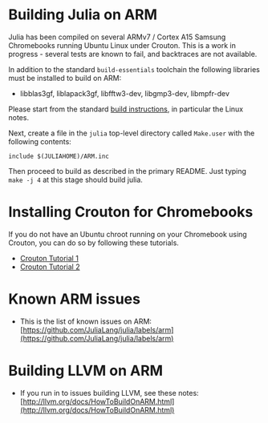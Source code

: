 # Building Julia on ARM

Julia has been compiled on several ARMv7 / Cortex A15 Samsung
Chromebooks running Ubuntu Linux under Crouton. This is a work in
progress - several tests are known to fail, and backtraces are not
available.

In addition to the standard `build-essentials` toolchain the following
libraries must be installed to build on ARM:

- libblas3gf, liblapack3gf, libfftw3-dev, libgmp3-dev, libmpfr-dev

Please start from the standard [build
instructions](README.md#source-download-and-compilation), in
particular the Linux notes.

Next, create a file in the `julia` top-level directory called
`Make.user` with the following contents:

```
include $(JULIAHOME)/ARM.inc
```

Then proceed to build as described in the primary README. Just typing
`make -j 4` at this stage should build julia.

# Installing Crouton for Chromebooks

If you do not have an Ubuntu chroot running on your Chromebook using
Crouton, you can do so by following these tutorials.

- [Crouton Tutorial 1](http://www.howtogeek.com/162120/how-to-install-ubuntu-linux-on-your-chromebook-with-crouton/)
- [Crouton Tutorial 2](http://lifehacker.com/how-to-install-linux-on-a-chromebook-and-unlock-its-ful-509039343)

# Known ARM issues

- This is the list of known issues on ARM: [https://github.com/JuliaLang/julia/labels/arm](https://github.com/JuliaLang/julia/labels/arm)

# Building LLVM on ARM

- If you run in to issues building LLVM, see these notes: [http://llvm.org/docs/HowToBuildOnARM.html](http://llvm.org/docs/HowToBuildOnARM.html)
